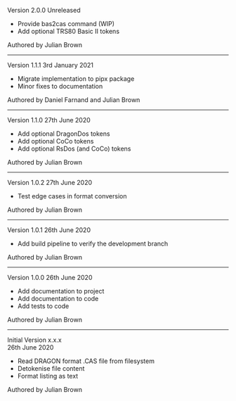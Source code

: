 Version 2.0.0 Unreleased

* Provide bas2cas command (WIP)
* Add optional TRS80 Basic II tokens

Authored by Julian Brown

-----------------------------------------------------------------------------------

Version 1.1.1 3rd January 2021

* Migrate implementation to pipx package
* Minor fixes to documentation

Authored by Daniel Farnand and Julian Brown

-----------------------------------------------------------------------------------

Version 1.1.0 27th June 2020

* Add optional DragonDos tokens
* Add optional CoCo tokens
* Add optional RsDos (and CoCo) tokens

Authored by Julian Brown

-----------------------------------------------------------------------------------

Version 1.0.2
27th June 2020

* Test edge cases in format conversion

Authored by Julian Brown

-----------------------------------------------------------------------------------

Version 1.0.1
26th June 2020

* Add build pipeline to verify the development branch

Authored by Julian Brown

-----------------------------------------------------------------------------------

Version 1.0.0
26th June 2020

* Add documentation to project
* Add documentation to code
* Add tests to code

Authored by Julian Brown

-----------------------------------------------------------------------------------

Initial Version x.x.x   
26th June 2020

* Read DRAGON format .CAS file from filesystem
* Detokenise file content
* Format listing as text

Authored by Julian Brown
